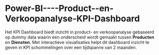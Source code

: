 # Power-BI----Product--en-Verkoopanalyse-KPI-Dashboard
Het KPI Dashboard biedt inzicht in product- en verkoopanalyse gebaseerd op dummy data waarin een onderscheid wordt gemaakt tussen **Producten** en **Diensten**.   Met interactieve visualisaties helpt dit dashboard inzicht te geven in KPI schommelingen over een tijdspanne van 2 maanden.
